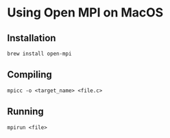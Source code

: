 # Using Open MPI on MacOS

## Installation

```
brew install open-mpi
```

## Compiling
```
mpicc -o <target_name> <file.c>
```

## Running
```
mpirun <file>
```